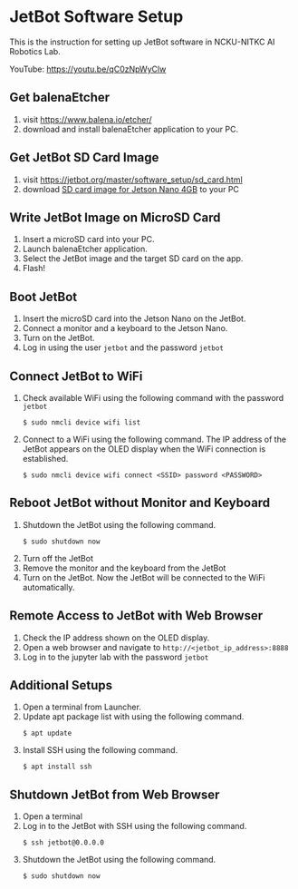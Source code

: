 # JetBot Software Setup

This is the instruction for setting up JetBot software in NCKU-NITKC AI Robotics Lab.

YouTube: https://youtu.be/qC0zNpWyClw


## Get balenaEtcher
1. visit https://www.balena.io/etcher/
1. download and install balenaEtcher application to your PC.

## Get JetBot SD Card Image
1. visit https://jetbot.org/master/software_setup/sd_card.html
1. download [SD card image for Jetson Nano 4GB](https://drive.google.com/file/d/1o08RPDRZuDloP_o76tCoSngvq1CVuCDh/view?usp=sharing) to your PC

## Write JetBot Image on MicroSD Card
1. Insert a microSD card into your PC.
1. Launch balenaEtcher application.
1. Select the JetBot image and the target SD card on the app.
1. Flash!

## Boot JetBot
1. Insert the microSD card into the Jetson Nano on the JetBot.
1. Connect a monitor and a keyboard to the Jetson Nano.
1. Turn on the JetBot.
1. Log in using the user `jetbot` and the password `jetbot`

## Connect JetBot to WiFi
1. Check available WiFi using the following command with the password `jetbot`
    ```
    $ sudo nmcli device wifi list
    ```
1. Connect to a WiFi using the following command. The IP address of the JetBot appears on the OLED display when the WiFi connection is established.
    ```
    $ sudo nmcli device wifi connect <SSID> password <PASSWORD>
    ```

## Reboot JetBot without Monitor and Keyboard
1. Shutdown the JetBot using the following command.
    ```
    $ sudo shutdown now
    ```
1. Turn off the JetBot
1. Remove the monitor and the keyboard from the JetBot
1. Turn on the JetBot. Now the JetBot will be connected to the WiFi automatically.

## Remote Access to JetBot with Web Browser
1. Check the IP address shown on the OLED display.
1. Open a web browser and navigate to `http://<jetbot_ip_address>:8888`
1. Log in to the jupyter lab with the password `jetbot`

## Additional Setups
1. Open a terminal from Launcher.
1. Update apt package list with using the following command.
    ```
    $ apt update
    ```
1. Install SSH using the following command.
    ```
    $ apt install ssh
    ```

## Shutdown JetBot from Web Browser
1. Open a terminal
1. Log in to the JetBot with SSH using the following command.
    ```
    $ ssh jetbot@0.0.0.0
    ```
1. Shutdown the JetBot using the following command.
    ```
    $ sudo shutdown now
    ```




